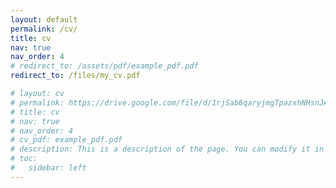 ```yaml
---
layout: default
permalink: /cv/
title: cv
nav: true
nav_order: 4
# redirect_to: /assets/pdf/example_pdf.pdf
redirect_to: /files/my_cv.pdf

# layout: cv
# permalink: https://drive.google.com/file/d/1rjSab6qaryjmgTpazxhNHsnJAdav7Kcr/view?usp=sharing
# title: cv
# nav: true
# nav_order: 4
# cv_pdf: example_pdf.pdf
# description: This is a description of the page. You can modify it in 'pages/_cv.md'. You can also change or remove the top pdf download button.
# toc:
#   sidebar: left
---
```

